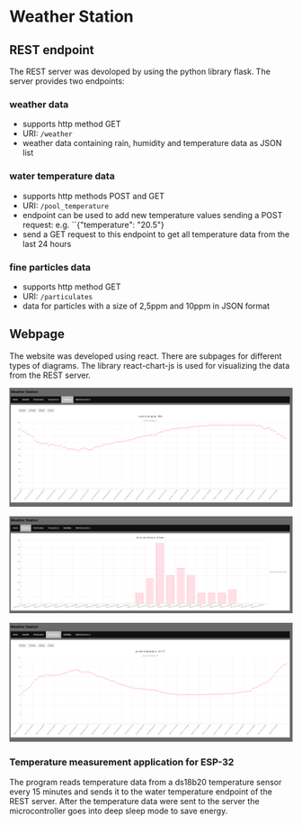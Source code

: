 

# Weather Station

## REST endpoint
The REST server was devoloped by using the python library flask. The server provides two endpoints:

### weather data

 - supports http method GET
 - URI: ``/weather``
 - weather data containing rain, humidity and temperature data as JSON list

### water temperature data

 - supports http methods POST and GET
 - URI: ``/pool_temperature``
 - endpoint can be used to add new temperature values sending a POST request: e.g. ``{"temperature": "20.5"}
 - send a GET request to this endpoint to get all temperature data from the last 24 hours  

### fine particles data

 - supports http method GET
 - URI: ``/particulates``
 - data for particles with a size of 2,5ppm and 10ppm in JSON format

## Webpage
The website was developed using react. There are subpages for different types of diagrams. The library react-chart-js is used for visualizing the data from the REST server.

![screenshot of diagram for humidity data](https://github.com/marv1913/weather_station/blob/master/screenshots/humidity_data.png)

![screenshot of diagram for rain data](https://github.com/marv1913/weather_station/blob/master/screenshots/rain_data.png)

![screenshot of diagram for temperature data](https://github.com/marv1913/weather_station/blob/master/screenshots/temperature_data.png)
	
### Temperature measurement application for ESP-32
The program reads temperature data from a ds18b20 temperature sensor every 15 minutes and sends it to the water temperature endpoint of the REST server. After the temperature data were sent to the server the microcontroller goes into deep sleep mode to save energy.
